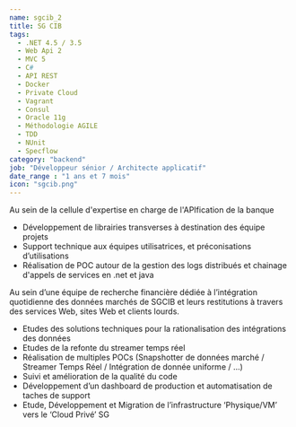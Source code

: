 ```yaml
---
name: sgcib_2
title: SG CIB
tags:
  - .NET 4.5 / 3.5
  - Web Api 2
  - MVC 5
  - C#
  - API REST
  - Docker
  - Private Cloud
  - Vagrant
  - Consul
  - Oracle 11g
  - Méthodologie AGILE
  - TDD
  - NUnit
  - Specflow
category: "backend"
job: "Développeur sénior / Architecte applicatif"
date_range : "1 ans et 7 mois"
icon: "sgcib.png"
---
```


Au sein de la cellule d'expertise en charge de l'APIfication de la banque

- Développement de librairies transverses à destination des équipe projets
- Support technique aux équipes utilisatrices, et préconisations d’utilisations
- Réalisation de POC autour de la gestion des logs distribués et chainage d'appels de services en .net et java

Au sein d’une équipe de recherche financière dédiée à l’intégration quotidienne des données marchés de SGCIB et leurs restitutions à travers des services Web, sites Web et clients lourds.

- Etudes des solutions techniques pour la rationalisation des intégrations des données 
- Etudes de la refonte du streamer temps réel
- Réalisation de multiples POCs (Snapshotter de données marché / Streamer Temps Réel / Intégration de donnée uniforme / …)
- Suivi et amélioration de la qualité du code
- Développement d’un dashboard de production et automatisation de taches de support
- Etude, Développement et Migration de l’infrastructure ‘Physique/VM’ vers le ‘Cloud Privé’ SG 